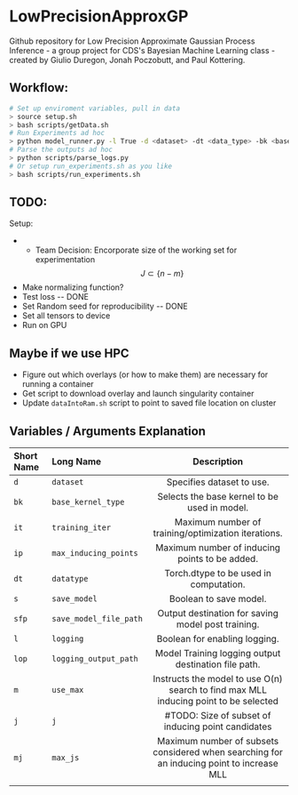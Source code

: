 # LowPrecisionApproxGP
Github repository for Low Precision Approximate Gaussian Process Inference - a group project for CDS's Bayesian Machine Learning class - created by Giulio Duregon, Jonah Poczobutt, and Paul Kottering.

## Workflow:
```bash
# Set up enviroment variables, pull in data
> source setup.sh
> bash scripts/getData.sh
# Run Experiments ad hoc
> python model_runner.py -l True -d <dataset> -dt <data_type> -bk <base_kernel> ...
# Parse the outputs ad hoc
> python scripts/parse_logs.py
# Or setup run_experiments.sh as you like
> bash scripts/run_experiments.sh
```

## TODO: 
Setup:
- - Team Decision: Encorporate size of the working set for experimentation
$$J \subset \{n-m\}$$
- Make normalizing function?
- Test loss -- DONE
- Set Random seed for reproducibility -- DONE
- Set all tensors to device
- Run on GPU

## Maybe if we use HPC
- Figure out which overlays (or how to make them) are necessary for running a container
- Get script to download overlay and launch singularity container
- Update `dataIntoRam.sh` script to point to saved file location on cluster


## Variables / Arguments Explanation
| Short Name | Long Name | Description |
| :------------ | :------------ |  :-----------: |
| `d` | `dataset` | Specifies dataset to use. |
| `bk` | `base_kernel_type` | Selects the base kernel to be used in model. |
| `it` | `training_iter` |  Maximum number of training/optimization iterations. |
| `ip` | `max_inducing_points` |  Maximum number of inducing points to be added. |
| `dt` | `datatype` | Torch.dtype to be used in computation. |
| `s` | `save_model` |  Boolean to save model. |
| `sfp` | `save_model_file_path` |  Output destination for saving model post training. |
| `l` | `logging` |  Boolean for enabling logging. |
|`lop` | `logging_output_path` |  Model Training logging output destination file path. |
|`m` | `use_max` | Instructs the model to use O(n) search to find max MLL inducing point to be selected|
|`j` | `j` | #TODO: Size of subset of inducing point candidates|
| `mj` | `max_js` | Maximum number of subsets considered when searching for an inducing point to increase MLL|
|||